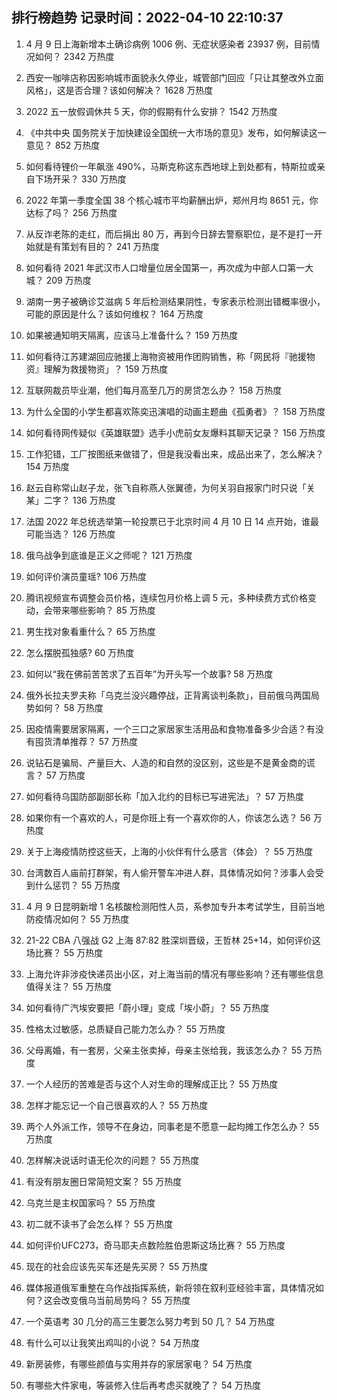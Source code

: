 
## 排行榜趋势 记录时间：2022-04-10 22:10:37
  
  1. 4 月 9 日上海新增本土确诊病例 1006 例、无症状感染者 23937 例，目前情况如何？ 2342 万热度
    
  2. 西安一咖啡店称因影响城市面貌永久停业，城管部门回应「只让其整改外立面风格」，这是否合理？该如何解决？ 1628 万热度
    
  3. 2022 五一放假调休共 5 天，你的假期有什么安排？ 1542 万热度
    
  4. 《中共中央 国务院关于加快建设全国统一大市场的意见》发布，如何解读这一意见？ 852 万热度
    
  5. 如何看待锂价一年飙涨 490%，马斯克称这东西地球上到处都有，特斯拉或亲自下场开采？ 330 万热度
    
  6. 2022 年第一季度全国 38 个核心城市平均薪酬出炉，郑州月均 8651 元，你达标了吗？ 256 万热度
    
  7. 从反诈老陈的走红，而后捐出 80 万，再到今日辞去警察职位，是不是打一开始就是有策划有目的？ 241 万热度
    
  8. 如何看待 2021 年武汉市人口增量位居全国第一，再次成为中部人口第一大城？ 209 万热度
    
  9. 湖南一男子被确诊艾滋病 5 年后检测结果阴性，专家表示检测出错概率很小，可能的原因是什么？该如何维权？ 164 万热度
    
  10. 如果被通知明天隔离，应该马上准备什么？ 159 万热度
    
  11. 如何看待江苏建湖回应驰援上海物资被用作团购销售，称「网民将『驰援物资』理解为救援物资」？ 159 万热度
    
  12. 互联网裁员毕业潮，他们每月高至几万的房贷怎么办？ 158 万热度
    
  13. 为什么全国的小学生都喜欢陈奕迅演唱的动画主题曲《孤勇者》？ 158 万热度
    
  14. 如何看待网传疑似《英雄联盟》选手小虎前女友爆料其聊天记录？ 156 万热度
    
  15. 工作犯错，工厂按图纸来做错了，但是我没看出来，成品出来了，怎么解决？ 154 万热度
    
  16. 赵云自称常山赵子龙，张飞自称燕人张翼德，为何关羽自报家门时只说「关某」二字？ 136 万热度
    
  17. 法国 2022 年总统选举第一轮投票已于北京时间 4 月 10 日 14 点开始，谁最可能当选？ 126 万热度
    
  18. 俄乌战争到底谁是正义之师呢？ 121 万热度
    
  19. 如何评价演员童瑶? 106 万热度
    
  20. 腾讯视频宣布调整会员价格，连续包月价格上调 5 元，多种续费方式价格变动，会带来哪些影响？ 85 万热度
    
  21. 男生找对象看重什么？ 65 万热度
    
  22. 怎么摆脱孤独感? 60 万热度
    
  23. 如何以“我在佛前苦苦求了五百年”为开头写一个故事? 58 万热度
    
  24. 俄外长拉夫罗夫称「乌克兰没兴趣停战，正背离谈判条款」，目前俄乌两国局势如何？ 58 万热度
    
  25. 因疫情需要居家隔离，一个三口之家居家生活用品和食物准备多少合适？有没有囤货清单推荐？ 57 万热度
    
  26. 说钻石是骗局、产量巨大、人造的和自然的没区别，这些是不是黄金商的谎言？ 57 万热度
    
  27. 如何看待乌国防部副部长称「加入北约的目标已写进宪法」？ 57 万热度
    
  28. 如果你有一个喜欢的人，可是你班上有一个喜欢你的人，你该怎么选？ 56 万热度
    
  29. 关于上海疫情防控这些天，上海的小伙伴有什么感言（体会）？ 55 万热度
    
  30. 台湾数百人庙前打群架，有人偷开警车冲进人群，具体情况如何？涉事人会受到什么惩罚？ 55 万热度
    
  31. 4 月 9 日昆明新增 1 名核酸检测阳性人员，系参加专升本考试学生，目前当地防疫情况如何？ 55 万热度
    
  32. 21-22 CBA 八强战 G2 上海 87:82 胜深圳晋级，王哲林 25+14，如何评价这场比赛？ 55 万热度
    
  33. 上海允许非涉疫快递员出小区，对上海当前的情况有哪些影响？还有哪些信息值得关注？ 55 万热度
    
  34. 如何看待广汽埃安要把「蔚小理」变成「埃小蔚」？ 55 万热度
    
  35. 性格太过敏感，总质疑自己能力怎么办？ 55 万热度
    
  36. 父母离婚，有一套房，父亲主张卖掉，母亲主张给我，我该怎么办？ 55 万热度
    
  37. 一个人经历的苦难是否与这个人对生命的理解成正比？ 55 万热度
    
  38. 怎样才能忘记一个自己很喜欢的人？ 55 万热度
    
  39. 两个人外派工作，领导不在身边，同事老是不愿意一起均摊工作怎么办？ 55 万热度
    
  40. 怎样解决说话时语无伦次的问题？ 55 万热度
    
  41. 有没有朋友圈日常简短文案？ 55 万热度
    
  42. 乌克兰是主权国家吗？ 55 万热度
    
  43. 初二就不读书了会怎么样？ 55 万热度
    
  44. 如何评价UFC273，奇马耶夫点数险胜伯恩斯这场比赛？ 55 万热度
    
  45. 现在的社会应该先买车还是先买房？ 55 万热度
    
  46. 媒体报道俄军重整在乌作战指挥系统，新将领在叙利亚经验丰富，具体情况如何？这会改变俄乌当前局势吗？ 55 万热度
    
  47. 一个英语考 30 几分的高三生要怎么努力考到 50 几？ 54 万热度
    
  48. 有什么可以让我笑出鸡叫的小说？ 54 万热度
    
  49. 新房装修，有哪些颜值与实用并存的家居家电？ 54 万热度
    
  50. 有哪些大件家电，等装修入住后再考虑买就晚了？ 54 万热度
    
